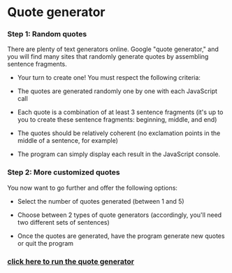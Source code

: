 # Quote generator

### Step 1: Random quotes
There are plenty of text generators online. Google "quote generator," and you will find many sites that randomly generate quotes by assembling sentence fragments.

- Your turn to create one! You must respect the following criteria:

- The quotes are generated randomly one by one with each JavaScript call

- Each quote is a combination of at least 3 sentence fragments (it's up to you to create these sentence fragments: beginning, middle, and end)

- The quotes should be relatively coherent (no exclamation points in the middle of a sentence, for example)

- The program can simply display each result in the JavaScript console.

### Step 2: More customized quotes
You now want to go further and offer the following options:

- Select the number of quotes generated (between 1 and 5)

- Choose between 2 types of quote generators (accordingly, you'll need two different sets of sentences)

- Once the quotes are generated, have the program generate new quotes or quit the program

### [click here to run the quote generator](https://christinematta.github.io/P5_create-a-quotation-generator/Quote_Generator/html/random_customized_quote_generator.html)
